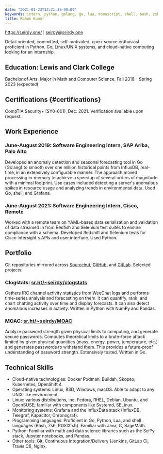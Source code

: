 ```yaml
---
date: "2021-01-23T12:21:38-08:00"
keywords: intern, python, golang, go, lua, moonscript, shell, bash, zsh, posix, java, haskell, C, influxdb, influxdata, chronograf, grafana, kapacitor, numpy, scipy, pandas, jupyter, docker, podman, buildah, skopeo, kubernetes, openshift, cloud native, physics, jenkins, git, gitlab, github, linux, bsd, red hat, fedora, debian, ubuntu, opensuse, suse
title: Rohan Kumar
---
```

<https://seirdy.one/> | <seirdy@seirdy.one>

Detail oriented, committed, self-motivated, open-source enthusiast proficient in Python, Go, Linux/UNIX systems, and cloud-native computing looking for an internship.

Education: Lewis and Clark College
----------------------------------

Bachelor of Arts, Major in Math and Computer Science. Fall 2018 - Spring 2023 (expected)

Certifi&shy;cations {#certifications}
--------------

CompTIA Security+ (SY0-601), Dec. 2021. Verification available upon request.

Work Experience
---------------

### June-August 2019: Software Engineering Intern, SAP Ariba, Palo Alto

Developed an anomaly detection and seasonal forecasting tool in Go (Golang) to smooth over one million historical points from InfluxDB, real-time, in an extensively configurable manner. The approach moved processing in-memory to achieve a speedup of several orders of magnitude with a minimal footprint. Use cases included detecting a server's anomalous spikes in resource usage and analyzing trends in environmental data. Used Go, shell, and Grafana.

### June-August 2021: Software Engineering Intern, Cisco, Remote

Worked with a remote team on YAML-based data serialization and validation of data streamed in from Redfish and Selenium test suites to ensure compliance with a schema. Developed Redshift and Selenium tests for Cisco Intersight's APIs and user interface. Used Python.

Portfolio
---------

Git repositories mirrored across [Sourcehut](https://sr.ht/~seirdy), [GitHub](https://github.com/Seirdy), and [GitLab](https://gitlab.com/Seirdy). Selected projects:

### Clogstats: [sr.ht<wbr>/~seirdy<wbr>/clogstats](https://sr.ht/~seirdy/clogstats)

Gathers IRC channel activity statistics from WeeChat logs and performs time-series analysis and forecasting on them. It can quantify, rank, and chart chatting activity over time and display forecasts. It can also detect anomalous increases in activity. Written in Python with NumPy and Pandas.

### MOAC: [sr.ht<wbr>/~seirdy<wbr>/MOAC](https://sr.ht/~seirdy/MOAC/)

Analyze password strength given physical limits to computing, and generate secure passwords. Computes theoretical limits to a brute-force attack limited by given physical quantities (mass, energy, power, temperature, etc.) and generates passwords to withstand them. This provides a future-proof understanding of password strength. Extensively tested. Written in Go.

Technical Skills
----------------

- Cloud-native technologies: Docker Podman, Buildah, Skopeo, Kubernetes, OpenShift 4.
- Operating systems: Linux, BSD, Windows, macOS. Able to adapt to any UNIX-like environment.
- Linux: various distributions, inc. Fedora, RHEL, Debian, Ubuntu, and OpenSUSE; familiar with components like Systemd, SELinux.
- Monitoring systems: Grafana and the InfluxData stack (InfluxDB, Telegraf, Kapacitor, Chronograf).
- Programming languages: Proficient in Go, Python, Lua, and shell languages (Bash, Zsh, POSIX sh). Familiar with Java, C, SageMath.
- Python: Familiar with math and data science libraries such as the SciPy stack, Jupyter notebooks, and Pandas.
- Other tools: Git, Continuous Integration/<wbr>Delivery (Jenkins, GitLab CI, Travis CI), Nginx.

